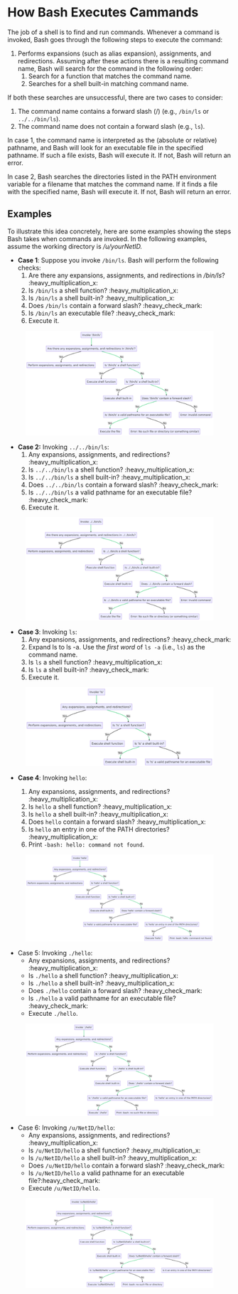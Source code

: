 # How Bash Executes Cammands

The job of a shell is to find and run commands. Whenever a command is invoked, Bash goes through the following steps to execute the command:

1. Performs expansions (such as alias expansion), assignments, and redirections. Assuming after these actions there is a resulting command name, Bash will search for the command in the following order:
   1. Search for a function that matches the command name.
   2. Searches for a shell built-in matching command name.&#x20;

If both these searches are unsuccessful, there are two cases to consider:

1. The command name contains a forward slash (/) (e.g., `/bin/ls` or `../../bin/ls`).
2. The command name does not contain a forward slash (e.g., `ls`).

In case 1, the command name is interpreted as the (absolute or relative) pathname, and Bash will look for an executable file in the specified pathname. If such a file exists, Bash will execute it. If not, Bash will return an error.

In case 2, Bash searches the directories listed in the PATH environment variable for a filename that matches the command name. If it finds a file with the specified name, Bash will execute it. If not, Bash will return an error.

## Examples

To illustrate this idea concretely, here are some examples showing the steps Bash takes when commands are invoked. In the following examples, assume the working directory is _/u/yourNetID._

* **Case 1**: Suppose you invoke `/bin/ls`. Bash will perform the  following checks:
  1. Are there any expansions, assignments, and redirections in _/bin/ls_? :heavy\_multiplication\_x:
  2. Is `/bin/ls` a shell function? :heavy\_multiplication\_x:
  3. Is `/bin/ls` a shell built-in?  :heavy\_multiplication\_x:
  4. Does `/bin/ls` contain a forward slash? :heavy\_check\_mark:
  5. Is `/bin/ls` an executable file?  :heavy\_check\_mark:
  6. Execute it.

<figure><img src="../../.gitbook/assets/mermaid-diagram-2023-05-25-194633.png" alt=""><figcaption></figcaption></figure>

* **Case 2:** Invoking `../../bin/ls`:&#x20;
  1. Any expansions, assignments, and redirections? :heavy\_multiplication\_x:
  2. Is `../../bin/ls` a shell function? :heavy\_multiplication\_x:
  3. Is `../../bin/ls` a shell built-in?  :heavy\_multiplication\_x:
  4. Does `../../bin/ls` contain a forward slash? :heavy\_check\_mark:
  5. Is `../../bin/ls` a valid pathname for an executable file?  :heavy\_check\_mark:
  6. Execute it.

<figure><img src="../../.gitbook/assets/mermaid-diagram-2023-05-25-190522.png" alt=""><figcaption></figcaption></figure>

* **Case 3**: Invoking `ls`:&#x20;
  1. Any expansions, assignments, and redirections? :heavy\_check\_mark:&#x20;
  2. Expand ls to ls -a. Use the _first word_ of `ls -a` (i.e., `ls`) as the command name.
  3. Is `ls` a shell function? :heavy\_multiplication\_x:
  4. Is `ls` a shell built-in?  :heavy\_check\_mark:
  5. Execute it.

<figure><img src="../../.gitbook/assets/mermaid-diagram-2023-05-25-193618.png" alt=""><figcaption></figcaption></figure>

*   **Case 4**: Invoking `hello`:

    1. Any expansions, assignments, and redirections? :heavy\_multiplication\_x:
    2. Is `hello` a shell function? :heavy\_multiplication\_x:
    3. Is `hello` a shell built-in?  :heavy\_multiplication\_x:
    4. Does `hello` contain a forward slash? :heavy\_multiplication\_x:
    5. Is `hello` an entry in one of the PATH directories? :heavy\_multiplication\_x:
    6. Print `-bash: hello: command not found`.



<figure><img src="../../.gitbook/assets/mermaid-diagram-2023-05-25-194227.png" alt=""><figcaption></figcaption></figure>

* Case 5: Invoking `./hello`:
  * Any expansions, assignments, and redirections? :heavy\_multiplication\_x:
  * Is `./hello` a shell function? :heavy\_multiplication\_x:
  * Is `./hello` a shell built-in?  :heavy\_multiplication\_x:
  * Does `./hello` contain a forward slash? :heavy\_check\_mark:
  * Is `./hello` a valid pathname for an executable file? :heavy\_check\_mark:
  * Execute `./hello`.

<figure><img src="../../.gitbook/assets/mermaid-diagram-2023-05-25-194455.png" alt=""><figcaption></figcaption></figure>

* Case 6: Invoking `/u/NetID/hello`:
  * Any expansions, assignments, and redirections? :heavy\_multiplication\_x:
  * Is `/u/NetID/hello` a shell function? :heavy\_multiplication\_x:
  * Is `/u/NetID/hello` a shell built-in?  :heavy\_multiplication\_x:
  * Does `/u/NetID/hello` contain a forward slash? :heavy\_check\_mark:
  * Is `/u/NetID/hello` a valid pathname for an executable file?:heavy\_check\_mark:
  * Execute `/u/NetID/hello`.

<figure><img src="../../.gitbook/assets/mermaid-diagram-2023-05-25-194911.png" alt=""><figcaption></figcaption></figure>
